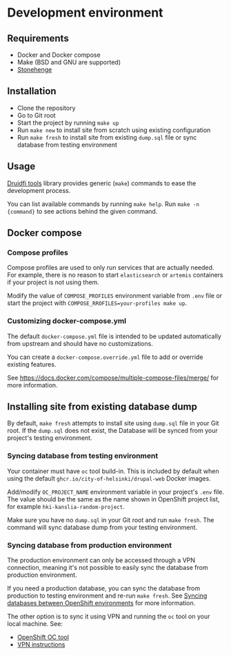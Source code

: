 # Development environment

## Requirements
- Docker and Docker compose
- Make (BSD and GNU are supported)
- [Stonehenge](https://github.com/druidfi/stonehenge)

## Installation

- Clone the repository
- Go to Git root
- Start the project by running `make up`
- Run `make new` to install site from scratch using existing configuration
- Run `make fresh` to install site from existing `dump.sql` file or sync database from testing environment

## Usage

[Druidfi tools](https://github.com/druidfi/tools) library provides generic (`make`) commands to ease the development process.

You can list available commands by running `make help`. Run `make -n {command}` to see actions behind the given command.

## Docker compose

### Compose profiles

Compose profiles are used to only run services that are actually needed. For example, there is no reason to start `elasticsearch` or `artemis` containers if your project is not using them.

Modify the value of `COMPOSE_PROFILES` environment variable from `.env` file or start the project with `COMPOSE_RROFILES=your-profiles make up`.

### Customizing docker-compose.yml

The default `docker-compose.yml` file is intended to be updated automatically from upstream and should have no customizations.

You can create a `docker-compose.override.yml` file to add or override existing features.

See https://docs.docker.com/compose/multiple-compose-files/merge/ for more information.

## Installing site from existing database dump

By default, `make fresh` attempts to install site using `dump.sql` file in your Git root. If the `dump.sql` does not exist, the Database will be synced from your project's testing environment.

### Syncing database from testing environment

Your container must have `oc` tool build-in. This is included by default when using the default `ghcr.io/city-of-helsinki/drupal-web` Docker images.

Add/modify `OC_PROJECT_NAME` environment variable in your project's `.env` file. The value should be the same as the name shown in OpenShift project list, for example `hki-kanslia-random-project`.

Make sure you have no `dump.sql` in your Git root and run `make fresh`. The command will sync database dump from your testing environment.

### Syncing database from production environment

The production environment can only be accessed through a VPN connection, meaning it's not possible to easily sync the database from production environment.

If you need a production database, you can sync the database from production to testing environment and re-run `make fresh`. See
[Syncing databases between OpenShift environments](/documentation/openshift-db-sync.md) for more information.

The other option is to sync it using VPN and running the `oc` tool on your local machine. See:
- [OpenShift OC tool](/documentation/openshift-oc.md)
- [VPN instructions](https://helsinkisolutionoffice.atlassian.net/wiki/spaces/HELFI/pages/7535886371/Maintenance+VPN+Huoltoyhteys)
